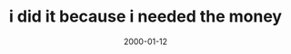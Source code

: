 ---
layout: base.njk
title : 'i did it because i needed the money' 
view_title : 'None' 
year : '2000' 
date : '2000-01-12' 
img_file : '/drawing/ididit.png' 
html_file : 'ididit' 
next_html : 'eatten.html' 
year_order : '12' 
permalink : "title/{{html_file}}.html"
---